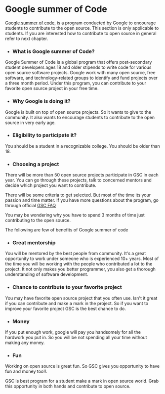 # Google summer of Code
[Google summer of code](https://developers.google.com/open-source/soc/?csw=1), is a program conducted by Google to encourage students to contribute to the open source. This section is only applicable to students. If you are interested how to contribute to open source in general refer to next chapter.


* ### What is Google summer of Code?

Google Summer of Code is a global program that offers post-secondary student developers ages 18 and older stipends to write code for various open source software projects. Google work with many open source, free software, and technology-related groups to identify and fund projects over a three month period. Under this program, you can contribute to your favorite open source project in your free time.


* ### Why Google is doing it?

Google is built on top of open source projects. So it wants to give to the community. It also wants to encourage students to contribute to the open source in very early age.


* ### Eligibility to participate it?

You should be a student in a recognizable college. You should be older than 18.

* ### Choosing a project

There will be more than 50 open source projects participate in GSC in each year. You can go through these projects, talk to concerned mentors and decide which project you want to contribute.

There will be some criteria to get selected. But most of the time its your passion and time matter. If you have more questions about the program, go through official [GSC FAQ](http://www.google-melange.com/gsoc/document/show/gsoc_program/google/gsoc2015/help_page)


You may be wondering why you have to spend 3 months of time just contributing to the open source.

The following are few of benefits of Google summer of code

* ###  Great mentorship

You will be mentored by the best people from community. It's a great opportunity to work under someone who is experienced 10+ years. Most of the time you will be working with the people who contributed a lot to the project. It not only makes you better programmer, you also get a thorough understanding of software development.

* ###  Chance to contribute to your favorite project

You may have favorite open source project that you often use. Isn't it great if you can contribute and make a mark in the project. So if you want to improve your favorite project GSC is the best chance to do.

* ### Money

If you put enough work, google will pay you handsomely for all the hardwork you put in. So you will be not spending all your time without making any money.

* ### Fun

Working on open source is great fun. So GSC gives you opportunity to have fun and money too!!.


GSC is best program for a student make a mark in open source world. Grab this opportunity in both hands and contribute to open source.











